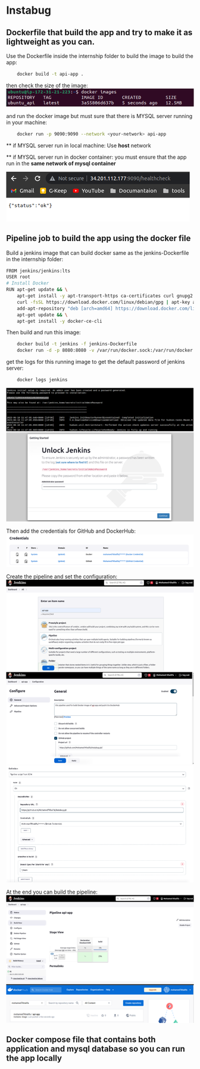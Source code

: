 # Instabug
## **Dockerfile that build the app and try to make it as lightweight as you can.**
Use the Dockerfile inside the internship folder to build the image to build the app:
```bash
    docker build -t api-app .
```
then check the size of the image:
![image info](Screenshots/api-image-size.png)

and run the docker image but must sure that there is MYSQL server running in your machine:
```bash
    docker run -p 9090:9090 --network <your-network> api-app
```

** if MYSQL server run in local machine: Use **host** network

** if MYSQL server run in docker container: you must ensure that the app run in the **same network of mysql container**

![image info](Screenshots/app-run.png)


## **Pipeline job to build the app using the docker file**
Build a jenkins image that can build docker same as the jenkins-Dockerfile in the internship folder:
```bash
FROM jenkins/jenkins:lts
USER root
# Install Docker
RUN apt-get update && \
    apt-get install -y apt-transport-https ca-certificates curl gnupg2 software-properties-common && \
    curl -fsSL https://download.docker.com/linux/debian/gpg | apt-key add - && \
    add-apt-repository "deb [arch=amd64] https://download.docker.com/linux/debian $(lsb_release -cs) stable" && \
    apt-get update && \
    apt-get install -y docker-ce-cli
```
Then build and run this image:
```bash
    docker build -t jenkins -f jenkins-Dockerfile
    docker run -d -p 8080:8080 -v /var/run/docker.sock:/var/run/docker.sock --name jenkins jenkins
```
get the logs for this running image to get the default password of jenkins server:
```bash
    docker logs jenkins
```
![image info](Screenshots/jenkins-logs-pass.png)
![image info](Screenshots/jenkins-passwd.png)

Then add the credentials for GitHub and DockerHub:
![image info](Screenshots/jenkins-credentials.png)

Create the pipeline and set the configuration:
![image info](Screenshots/pipeline-creation.png)
![image info](Screenshots/jenkins-config1.png)
![image info](Screenshots/jenkins-config2.png)

At the end you can build the pipeline:
![image info](Screenshots/success-pipeline.png)
![image info](Screenshots/DockerHub-image.png)


## **Docker compose file that contains both application and mysql database so you can run the app locally**
